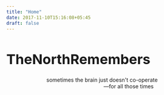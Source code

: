 ```yaml
---
title: "Home"
date: 2017-11-10T15:16:08+05:45
draft: false
---
```



# TheNorthRemembers

<div class="quotewrapper">sometimes the brain just doesn't co-operate<br/><div class="byline">&mdash;for all those times</div></div>

<style type="text/css">
	h1{
		font-size: calc(1.2em + 2vw);
	}
	div.quotewrapper{
		text-align: center;
		/*background-color:red;*/
	}
	div.quotewrapper div.byline{
		padding-left:10em
	}
</style>